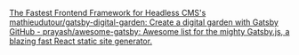 
[The Fastest Frontend Framework for Headless CMS's](https://www.gatsbyjs.com/)
[mathieudutour/gatsby-digital-garden: Create a digital garden with Gatsby](https://github.com/mathieudutour/gatsby-digital-garden)
[GitHub - prayash/awesome-gatsby: Awesome list for the mighty Gatsby.js, a blazing fast React static site generator.](https://github.com/prayash/awesome-gatsby)

